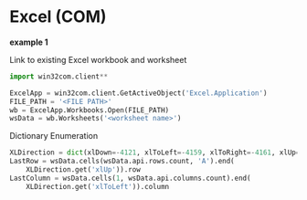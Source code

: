 # Excel (COM)

**example 1**

Link to existing Excel workbook and worksheet
``` python
import win32com.client**

ExcelApp = win32com.client.GetActiveObject('Excel.Application')
FILE_PATH = '<FILE PATH>'
wb = ExcelApp.Workbooks.Open(FILE_PATH)
wsData = wb.Worksheets('<worksheet name>')
```

Dictionary Enumeration
``` python
XLDirection = dict(xlDown=-4121, xlToLeft=-4159, xlToRight=-4161, xlUp=-4162)
LastRow = wsData.cells(wsData.api.rows.count, 'A').end(
    XLDirection.get('xlUp')).row
LastColumn = wsData.cells(1, wsData.api.columns.count).end(
    XLDirection.get('xlToLeft')).column
```
